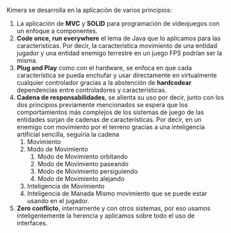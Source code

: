 Kimera se desarrolla en la aplicación de varios principios:
1. La aplicación de **MVC** y **SOLID** para programación de videojuegos con un enfoque a componentes.
2. **Code once, run everywhere** el lema de Java que lo aplicamos para las características. Por decir, la característica movimiento de una entidad jugador y una entidad enemigo terrestre en un juego FPS podrían ser la misma.
3. **Plug and Play** como con el hardware, se enfoca en que cada característica se pueda enchufar y usar directamente en virtualmente cualquier controlador gracias a la abstención de **hardcodear** dependencias entre controladores y características.
4. **Cadena de responsabilidades**, se alienta su uso por decir, junto con los dos principios previamente mencionados se espera que los comportamientos más complejos de los sistemas de juego de las entidades surjan de cadenas de características. Por decir, en un enemigo con movimiento por el terreno gracias a una inteligencia artificial sencilla, seguiría la cadena
	1. Movimiento
	2. Modo de Movimiento
		1. Modo de Movimiento orbitando
		2. Modo de Movimiento paseando
		3. Modo de Movimiento persiguiendo
		4. Modo de Movimiento alejando
	3. Inteligencia de Movimiento
	4. Inteligencia de Manada
	Mismo movimiento que se puede estar usando en el jugador.
5. **Zero conflicto**, internamente y con otros sistemas, por eso usamos inteligentemente la herencia y aplicamos sobre todo el uso de interfaces. 